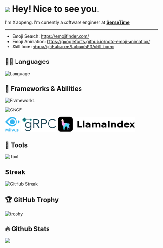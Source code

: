 
# <img src="https://fonts.gstatic.com/s/e/notoemoji/latest/1f60e/512.gif" width="30"/> Hey! Nice to see you.
<!--  <img src="https://emojis.slackmojis.com/emojis/images/1531849430/4246/blob-sunglasses.gif?1531849430" width="30"/> Hey! Nice to see you.-->

I'm Xiaopeng. I'm currently a software engineer at <strong><a href="https://www.sensetime.com/">SenseTime</a></strong>.

<hr>

- Emoji Search: https://emojifinder.com/
- Emoji Animation: https://googlefonts.github.io/noto-emoji-animation/
- Skill Icon: https://github.com/LelouchFR/skill-icons

## 🧑‍💻️ Languages 

![Language](https://go-skill-icons.vercel.app/api/icons?i=go,py,latex,md&theme=dark)

## 🚀 Frameworks & Abilities

![Frameworks](https://go-skill-icons.vercel.app/api/icons?i=mysql,tidb,redis,kafka,prometheus,grafana,pytorch,fastapi,langchain&theme=dark)  

![CNCF](https://go-skill-icons.vercel.app/api/icons?i=docker,kubernetes,helm&theme=dark)  

<p> 
  <img src="icons/milvus-stacked-color.svg" alt="Milvus" height="50" />
  <img src="icons/grpc-logo.svg" alt="gRPC" height="50" />
  <img src="icons/LlamaIndex.svg" alt="LlamaIndex" height="50" />&nbsp&nbsp
</p>

<!-- <img src="https://raw.githubusercontent.com/langchain-ai/.github/main/profile/logo-dark.svg#gh-light-mode-only" alt="LangChain AI" height="50" />&nbsp&nbsp-->


## 🔨 Tools 

![Tool](https://go-skill-icons.vercel.app/api/icons?i=git,vscode,ollama,notion,postman,bash,vim,apple,linux&theme=dark)

## Streak

[![GitHub Streak](https://streak-stats.demolab.com/?user=simonwei97)](https://git.io/streak-stats)

## 🏆 GitHub Trophy

[![trophy](https://github-profile-trophy.vercel.app/?username=simonwei97&theme=onedark&margin-w=5&margin-h=5)](https://github.com/ryo-ma/github-profile-trophy)

## 🔥 Github Stats

<div>
  <img height="165" align="left" src="https://github-readme-stats.vercel.app/api?username=simonwei97&show_icons=true&theme=gotham&count_private=true" />
<!--   <img src="https://github-readme-stats.vercel.app/api/top-langs/?username=simonwei97&layout=compact&show_icons=true&theme=gotham" /> -->
</div>

<!--![simonwei97's GitHub stats](https://github-readme-stats.vercel.app/api?username=simonwei97&show_icons=true&show=reviews,discussions_started,discussions_answered,prs_merged,prs_merged_percentage)-->

<!--![simonwei97's WakaTime stats](https://github-readme-stats.vercel.app/api/wakatime?username=simonwei97) -->
